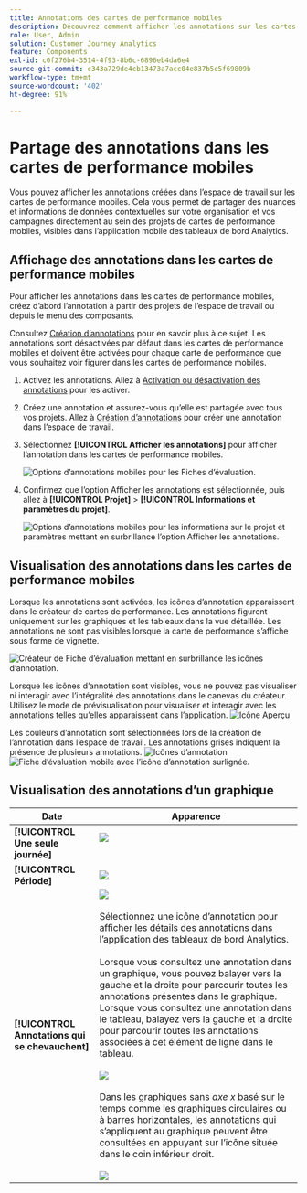 ```yaml
---
title: Annotations des cartes de performance mobiles
description: Découvrez comment afficher les annotations sur les cartes de performance mobiles.
role: User, Admin
solution: Customer Journey Analytics
feature: Components
exl-id: c0f276b4-3514-4f93-8b6c-6896eb4da6e4
source-git-commit: c343a729de4cb13473a7acc04e837b5e5f69809b
workflow-type: tm+mt
source-wordcount: '402'
ht-degree: 91%

---
```



# Partage des annotations dans les cartes de performance mobiles

Vous pouvez afficher les annotations créées dans l’espace de travail sur les cartes de performance mobiles. Cela vous permet de partager des nuances et informations de données contextuelles sur votre organisation et vos campagnes directement au sein des projets de cartes de performance mobiles, visibles dans l’application mobile des tableaux de bord Analytics.

## Affichage des annotations dans les cartes de performance mobiles

Pour afficher les annotations dans les cartes de performance mobiles, créez d’abord l’annotation à partir des projets de l’espace de travail ou depuis le menu des composants.

Consultez [Création d’annotations](create-annotations.md) pour en savoir plus à ce sujet. Les annotations sont désactivées par défaut dans les cartes de performance mobiles et doivent être activées pour chaque carte de performance que vous souhaitez voir figurer dans les cartes de performance mobiles.

1. Activez les annotations. Allez à [Activation ou désactivation des annotations](overview.md#annotations-on-off) pour les activer.

1. Créez une annotation et assurez-vous qu’elle est partagée avec tous vos projets. Allez à [Création d’annotations](create-annotations.md) pour créer une annotation dans l’espace de travail.

1. Sélectionnez **[!UICONTROL Afficher les annotations]** pour afficher l’annotation dans les cartes de performance mobiles.

   ![Options d’annotations mobiles pour les Fiches d’évaluation.](assets/show-annotations.png)

1. Confirmez que l’option Afficher les annotations est sélectionnée, puis allez à **[!UICONTROL Projet]** > **[!UICONTROL Informations et paramètres du projet]**.

   ![Options d’annotations mobiles pour les informations sur le projet et paramètres mettant en surbrillance l’option Afficher les annotations.](assets/project-info-settings.png)

## Visualisation des annotations dans les cartes de performance mobiles

Lorsque les annotations sont activées, les icônes d’annotation apparaissent dans le créateur de cartes de performance. Les annotations figurent uniquement sur les graphiques et les tableaux dans la vue détaillée. Les annotations ne sont pas visibles lorsque la carte de performance s’affiche sous forme de vignette.

![Créateur de Fiche d’évaluation mettant en surbrillance les icônes d’annotation.](assets/view-annotations.png)

Lorsque les icônes d’annotation sont visibles, vous ne pouvez pas visualiser ni interagir avec l’intégralité des annotations dans le canevas du créateur. Utilisez le mode de prévisualisation pour visualiser et interagir avec les annotations telles qu’elles apparaissent dans l’application. ![Icône Aperçu](assets/preview-icon.png)

Les couleurs d’annotation sont sélectionnées lors de la création de l’annotation dans l’espace de travail. Les annotations grises indiquent la présence de plusieurs annotations. ![Icônes d’annotation](assets/gray-annotations1.png) ![Fiche d’évaluation mobile avec l’icône d’annotation surlignée.](assets/gray-annotations2.png)

## Visualisation des annotations d’un graphique

| Date | Apparence |
| --- | --- |
| **[!UICONTROL Une seule journée]** | ![](assets/single-day-mobile-annotations.png)<br></br> |
| **[!UICONTROL Période]** | ![](assets/date-range.png) |
| **[!UICONTROL Annotations qui se chevauchent]** | ![](assets/overlapping-annotations.png)<br></br>Sélectionnez une icône d’annotation pour afficher les détails des annotations dans l’application des tableaux de bord Analytics. <br></br>Lorsque vous consultez une annotation dans un graphique, vous pouvez balayer vers la gauche et la droite pour parcourir toutes les annotations présentes dans le graphique. Lorsque vous consultez une annotation dans le tableau, balayez vers la gauche et la droite pour parcourir toutes les annotations associées à cet élément de ligne dans le tableau. <br></br>![](assets/swipe-multiple-annotations.png) <br></br>Dans les graphiques sans *axe x* basé sur le temps comme les graphiques circulaires ou à barres horizontales, les annotations qui s’appliquent au graphique peuvent être consultées en appuyant sur l’icône située dans le coin inférieur droit.<br></br> ![](assets/charts-without-timebase.png) |
